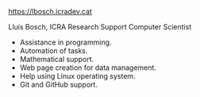 https://lbosch.icradev.cat

Lluís Bosch, ICRA Research Support Computer Scientist

<ul>
  <li>Assistance in programming.
  <li>Automation of tasks.
  <li>Mathematical support.
  <li>Web page creation for data management.
  <li>Help using Linux operating system.
  <li>Git and GitHub support.
</ul>
